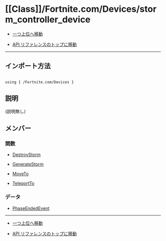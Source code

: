 # [[Class]]/Fortnite.com/Devices/storm_controller_device

- [一つ上位へ移動](../main.md)

- [API リファレンスのトップに移動](/main.md)

---

## インポート方法

```verse

using { /Fortnite.com/Devices }

```

## 説明

(説明無し)

## メンバー

### 関数

- [DestroyStorm](./F_DestroyStorm/main.md)

- [GenerateStorm](./F_GenerateStorm/main.md)

- [MoveTo](./F_MoveTo/main.md)

- [TeleportTo](./F_TeleportTo/main.md)

### データ

- [PhaseEndedEvent](./D_PhaseEndedEvent/main.md)

---

- [一つ上位へ移動](../main.md)

- [API リファレンスのトップに移動](/main.md)
